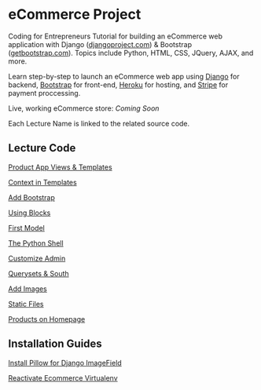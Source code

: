 eCommerce Project
=========

Coding for Entrepreneurs Tutorial for building an eCommerce web application with Django ([djangoproject.com](http://djangoproject.com)) &amp; Bootstrap ([getbootstrap.com](http:getbootstrap.com)). Topics include Python, HTML, CSS, JQuery, AJAX, and more.

Learn step-by-step to launch an eCommerce web app using [Django](http://djangoproject.com) for backend, [Bootstrap](http:getbootstrap.com) for front-end, [Heroku](http://heroku.com) for hosting, and [Stripe](http://stripe.com) for payment proccessing.

Live, working eCommerce store: _Coming Soon_

Each Lecture Name is linked to the related source code.

## Lecture Code
[Product App Views & Templates](../../tree/6e71fc06e0dfc3acac80269a0e1c2ba3e537ef15)

[Context in Templates](../../tree/28a1325278f24b491938878b5001f820f31a51eb)

[Add Bootstrap](../../tree/15d8d3ae7f0c63887f0247a1a69b8cbd25fd794d)

[Using Blocks](../../tree/8d4fea9dbc34518f9762877d2821bc7656703d93)

[First Model](../../tree/12a1f2f20830dedb1557fca15d8de6b744fb3d79)

[The Python Shell](../../tree/7938b3fa021ccd866ccfd14d235a2acbf3389d03)

[Customize Admin](../../tree/7a8e74f216a6850f057b5702fc10052136da8c0e)

[Querysets & South](../../tree/80eb9b523457d4e930d0f8848a95f4120612f34f)

[Add Images](../../tree/791f7e007834ac1cd829dbbf5616cdc4fc06f0bb)

[Static Files](../../tree/99850cb3163e67f8eaa2976496eed81f81d47332)

[Products on Homepage](../../tree/0c84a32d780e6e6e0b3b2f64f0b1f98689892a61)



 
## Installation Guides
[Install Pillow for Django ImageField](Guides/imagefield_and_pillow.md)


[Reactivate Ecommerce Virtualenv](Guides/reactivate_virtualenv.md)

